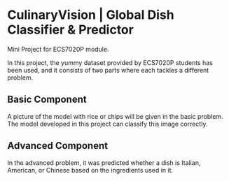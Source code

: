 # CulinaryVision | Global Dish Classifier & Predictor
Mini Project for ECS7020P module.

In this project, the yummy dataset provided by ECS7020P students has been used, and it consists of two parts where each tackles a different problem. 

## Basic Component

A picture of the model with rice or chips will be given in the basic problem. The model developed in this project can classify this image correctly.

## Advanced Component

In the advanced problem, it was predicted whether a dish is Italian, American, or Chinese based on the ingredients used in it.
